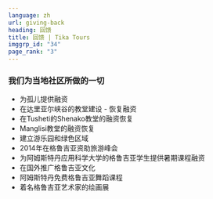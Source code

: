 ```yaml
---
language: zh
url: giving-back
heading: 回馈
title: 回馈 | Tika Tours
imggrp_id: "34"
page_rank: "3"
---
```

<div class="row content-row"><!-- 1509 (1)-->

</div>

<div class="row content-row"><!-- 1510 (2)-->
<div class="col-xs-12 col-sm-6 col-md-6"><!-- 2010 -->

### 我们为当地社区所做的一切

*   为孤儿提供融资
*   在达里亚尔峡谷的教堂建设 \- 恢复融资
*   在Tusheti的Shenako教堂的融资恢复
*   Manglisi教堂的融资恢复
*   建立游乐园和绿色区域
*   2014年在格鲁吉亚资助旅游峰会
*   为阿姆斯特丹应用科学大学的格鲁吉亚学生提供暑期课程融资
*   在国外推广格鲁吉亚文化
*   阿姆斯特丹免费格鲁吉亚舞蹈课程
*   着名格鲁吉亚艺术家的绘画展

</div>

<div class="col-xs-12 col-sm-6 col-md-6"><!-- 2011 -->



</div>

</div>
